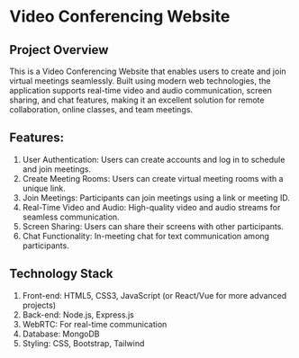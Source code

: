 # Video Conferencing Website

## Project Overview
This is a Video Conferencing Website that enables users to create and join virtual meetings seamlessly. 
Built using modern web technologies, the application supports real-time video and audio communication, 
screen sharing, and chat features, making it an excellent solution for remote collaboration, online classes, and team meetings.

## Features:
1. User Authentication: Users can create accounts and log in to schedule and join meetings.
2. Create Meeting Rooms: Users can create virtual meeting rooms with a unique link.
3. Join Meetings: Participants can join meetings using a link or meeting ID.
4. Real-Time Video and Audio: High-quality video and audio streams for seamless communication.
5. Screen Sharing: Users can share their screens with other participants.
6. Chat Functionality: In-meeting chat for text communication among participants.

## Technology Stack
1. Front-end: HTML5, CSS3, JavaScript (or React/Vue for more advanced projects)
2. Back-end: Node.js, Express.js
3. WebRTC: For real-time communication
4. Database: MongoDB 
5. Styling: CSS, Bootstrap, Tailwind 
